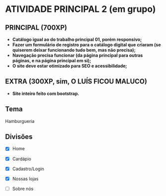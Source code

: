 # ATIVIDADE PRINCIPAL 2 (em grupo)

## PRINCIPAL (700XP)
- **Catálogo igual ao do trabalho principal 01, porém responsivo;**
- **Fazer um formulário de registro para o catálogo digital que criaram (se quiserem deixar funcionando tudo bem, mas não precisa);**
- **Navegação precisa funcionar (da página principal para outras páginas, e na página principal em si);**
- **O site deve estar otimizado para SEO e acessibilidade;**

## EXTRA (300XP, sim, O LUÍS FICOU MALUCO)
- **Site inteiro feito com bootstrap.**

## Tema

Hamburgueria

## Divisões

- [X] Home
- [X] Cardápio
- [X] Cadastro/Login
- [X] Nossas lojas
- [ ] Sobre nós

